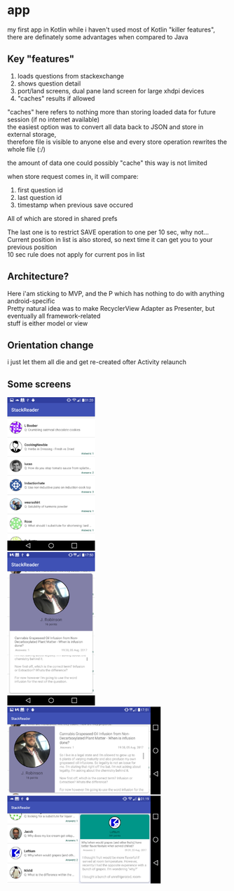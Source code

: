 # app
my first app in Kotlin
while i haven't used most of Kotlin "killer features", there are definately some advantages when compared to Java

## Key "features"
1. loads questions from stackexchange
2. shows question detail
3. port/land screens, dual pane land screen for large xhdpi devices
4. "caches" results if allowed

"caches" here refers to nothing more than storing loaded data for future session (if no internet available) <br/>
the easiest option was to convert all data back to JSON and store in external storage, <br/>
therefore file is visible to anyone else and every store operation rewrites the whole file (:/) <br/>

the amount of data one could possibly "cache" this way is not limited

when store request comes in, it will compare:
1. first question id
2. last question id
3. timestamp when previous save occured

All of which are stored in shared prefs

The last one is to restrict SAVE operation to one per 10 sec, why not... <br/>
Current position in list is also stored, so next time it can get you to your previous position <br/>
10 sec rule does not apply for current pos in list

## Architecture?
Here i'am sticking to MVP, and the P which has nothing to do with anything android-specific <br/>
Pretty natural idea was to make RecyclerView Adapter as Presenter, but eventually all framework-related <br/>
stuff is either model or view

## Orientation change
i just let them all die and get re-created ofter Activity relaunch

## Some screens

<div style="display: inline-block">
  <img src="/screenshots/screen1.png?raw=true" alt="alt text" width="200" height="350">
</div>

<div style="display: block">
  <img src="/screenshots/screen4.png?raw=true" alt="alt text" width="200" height="350">
</div>


<div style="display: inline-block; word-spacing: 10">
  <img src="/screenshots/screen3.png?raw=true" alt="alt text" width="350" height="200">
</div>
<div style="margin-left:10"></div>

<div style="display: block;">
  <img src="/screenshots/screen2.png?raw=true" alt="alt text" width="350" height="200">
</div>

